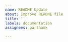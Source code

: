 ```yaml
---
name: README Update
about: Improve README file
title: ''
labels: documentation
assignees: parthamk

---
```



